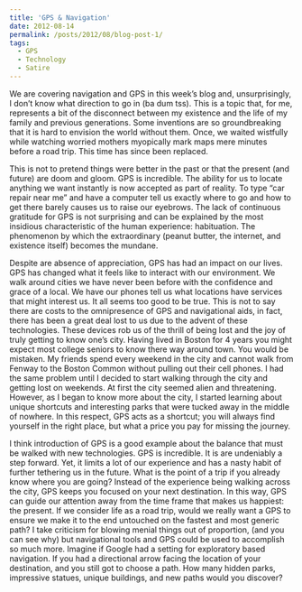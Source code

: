 ```yaml
---
title: 'GPS & Navigation'
date: 2012-08-14
permalink: /posts/2012/08/blog-post-1/
tags:
  - GPS
  - Technology
  - Satire
---
```


We are covering navigation and GPS in this week’s blog and, unsurprisingly, I don’t know what direction to go in (ba dum tss). This is a topic that, for me, represents a bit of the disconnect between my existence and the life of my family and previous generations. Some inventions are so groundbreaking that it is hard to envision the world without them. Once, we waited wistfully while watching worried mothers myopically mark maps mere minutes before a road trip. This time has since been replaced. 

This is not to pretend things were better in the past or that the present (and future) are doom and gloom. GPS is incredible. The ability for us to locate anything we want instantly is now accepted as part of reality. To type “car repair near me” and have a computer tell us exactly where to go and how to get there barely causes us to raise our eyebrows. The lack of continuous gratitude for GPS is not surprising and can be explained by the most insidious characteristic of the human experience: habituation. The phenomenon by which the extraordinary (peanut butter, the internet, and existence itself) becomes the mundane.

Despite are absence of appreciation, GPS has had an impact on our lives. GPS has changed what it feels like to interact with our environment. We walk around cities we have never been before with the confidence and grace of a local. We have our phones tell us what locations have services that might interest us. It all seems too good to be true. This is not to say there are costs to the omnipresence of GPS and navigational aids, in fact, there has been a great deal lost to us due to the advent of these technologies. These devices rob us of the thrill of being lost and the joy of truly getting to know one’s city. Having lived in Boston for 4 years you might expect most college seniors to know there way around town. You would be mistaken. My friends spend every weekend in the city and cannot walk from Fenway to the Boston Common without pulling out their cell phones. I had the same problem until I decided to start walking through the city and getting lost on weekends. At first the city seemed alien and threatening. However, as I began to know more about the city, I started learning about unique shortcuts and interesting parks that were tucked away in the middle of nowhere. In this respect, GPS acts as a shortcut; you will always find yourself in the right place, but what a price you pay for missing the journey.

I think introduction of GPS is a good example about the balance that must be walked with new technologies. GPS is incredible. It is are undeniably a step forward. Yet, it limits a lot of our experience and has a nasty habit of further tethering us in the future. What is the point of a trip if you already know where you are going? Instead of the experience being walking across the city, GPS keeps you focused on your next destination. In this way, GPS can guide our attention away from the time frame that makes us happiest: the present. If we consider life as a road trip, would we really want a GPS to ensure we make it to the end untouched on the fastest and most generic path? I take criticism for blowing menial things out of proportion, (and you can see why) but navigational tools and GPS could be used to accomplish so much more. Imagine if Google had a setting for exploratory based navigation. If you had a directional arrow facing the location of your destination, and you still got to choose a path. How many hidden parks, impressive statues, unique buildings, and new paths would you discover?


